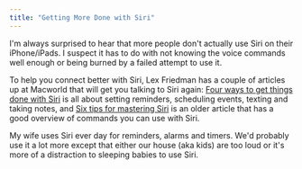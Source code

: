 ```yaml
---
title: "Getting More Done with Siri"
---
```

<p>I'm always surprised to hear that more people don't actually use Siri on their iPhone/iPads. I suspect it has to do with not knowing the voice commands well enough or being burned by a failed attempt to use it.</p>
<p>To help you connect better with Siri, Lex Friedman has a couple of articles up at Macworld that will get you talking to Siri again: <a href="https://www.macworld.com/article/2029855/four-ways-to-get-things-done-with-siri.html">Four ways to get things done with Siri</a> is all about setting reminders, scheduling events, texting and taking notes, and <a href="https://www.macworld.com/article/1163896/six_tips_for_mastering_siri.html">Six tips for mastering Siri</a> is an older article that has a good overview of commands you can use with Siri.</p>
<p>My wife uses Siri ever day for reminders, alarms and timers. We'd probably use it a lot more except that either our house (aka kids) are too loud or it's more of a distraction to sleeping babies to use Siri.</p>

